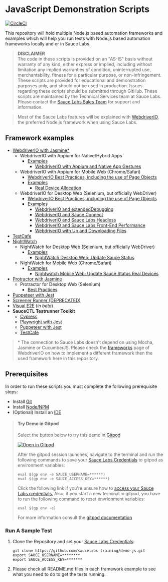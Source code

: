 # JavaScript Demonstration Scripts

[![CircleCI](https://circleci.com/gh/saucelabs-training/demo-js.svg?style=svg)](https://circleci.com/gh/saucelabs-training/demo-js)

This repository will hold multiple Node.js based automation frameworks and examples which will help you run tests with
Node.js based automation frameworks locally and or in Sauce Labs.

> **DISCLAIMER**\
> The code in these scripts is provided on an "AS-IS" basis without warranty of any kind, either express or implied,
> including without limitation any implied warranties of condition, uninterrupted use, merchantability, fitness for a
> particular purpose, or non-infringement.
> These scripts are provided for educational and demonstration purposes only, and should not be used in production.
> Issues regarding these scripts should be submitted through GitHub. These scripts are maintained by the Technical 
> Services team at Sauce Labs.\
> Please contact the [Sauce Labs Sales Team](https://saucelabs.com/contact) for support and information.

> Most of the Sauce Labs features will be explained with [WebdriverIO](https://webdriver.io/), the preferred Node.js 
framework when using Sauce Labs.

## Framework examples
- [WebdriverIO with Jasmine*](./webdriverio)
    - WebdriverIO with Appium for Native/Hybrid Apps
        - [Examples](./webdriverio/appium-app/examples)
            - [WebdriverIO with Appium and Native App Gestures](./webdriverio/mobile-app/examples/gestures)
    - WebdriverIO with Appium for Mobile Web (Chrome/Safari)
        - [WebdriverIO Best Practices, including the use of Page Objects](webdriverio/appium-web/best-practices)
        - [Examples](./webdriverio/appium-web/examples)
            - [Real Device Allocation](./webdriverio/appium-web/examples/device-allocation)
    - WebdriverIO for Desktop Web (Selenium, but officially WebDriver)
        - [WebdriverIO Best Practices, including the use of Page Objects](webdriverio/webdriver/best-practices)
        - [Examples](webdriverio/webdriver/examples)
            - [WebdriverIO and extendedDebugging](webdriverio/webdriver/examples/extended-debugging)
            - [WebdriverIO and Sauce Connect](webdriverio/webdriver/examples/sc)
            - [WebdriverIO and Sauce Labs Headless](webdriverio/webdriver/examples/headless)
            - [WebdriverIO and Sauce Labs Front-End Performance](webdriverio/webdriver/examples/performance)
            - [WebdriverIO with Up and Downloading Files](webdriverio/webdriver/examples/up-download)
- [TestCafe](./testcafe)
- [NightWatch](./nightwatch)
    - NightWatch for Desktop Web (Selenium, but officially WebDriver)
        - [Examples](./nightwatch/webdriver/examples)
            - [NightWatch Desktop Web: Update Sauce Status](./nightwatch/webdriver/examples/update-sauce)
    - NightWatch for Mobile Web (Chrome/Safari)
        - [Examples](./nightwatch/appium-web/examples)
            - [Nightwatch Mobile Web: Update Sauce Status Real Devices](./nightwatch/appium-web/examples/update-sauce-real-devices)
- [Protractor with Jasmine](./protractor)
    - Protractor for Desktop Web (Selenium)
        - [Best Practices](./protractor/selenium/best-practices)
- [Puppeteer with Jest](./puppeteer)
- [Screener Runner (DEPRECATED)](./screener-runner)
- [Visual E2E](./visual-e2e) (*in beta*)
- **SauceCTL Testrunner Toolkit**
    - [Cypress](./testrunner-toolkit/cypress)
    - [Playwright with Jest](./testrunner-toolkit/playwright)
    - [Puppeteer with Jest](./testrunner-toolkit/puppeteer)
    - [TestCafe](./testrunner-toolkit/testcafe)

> \* The connection to Sauce Labs doesn't depend on using Mocha, Jasmine or CucumberJS. Please check the 
[frameworks](https://webdriver.io/docs/frameworks.html) page of WebdriverIO on how to implement a different framework then 
the used framework here in this repository.

## Prerequisites
In order to run these scripts you must complete the following prerequisite steps:

* Install [Git](./prerequisites.md#install-git)
* Install [Node/NPM](./prerequisites.md#install-and-nodejs-and-npm)
* (Optional) Install an [IDE](./prerequisites.md#install-an-ide)

>   #### Try Demo in Gitpod
>   Select the button below to try this demo in [Gitpod](https://www.gitpod.io/)
>
>  [![Open in Gitpod](https://github.com/saucelabs-training/demo-js/blob/master/open-in-gitpod.png)](https://gitpod.io/#https://github.com/saucelabs-training/demo-js)
>
>   After the gitpod session launches, navigate to the terminal and run the following commands to save your [Sauce Labs Credentials](https://app.saucelabs.com/user-settings) to gitpod as environment variables:
>   ```
>   eval $(gp env -e SAUCE_USERNAME=******)
>   eval $(gp env -e SAUCE_ACCESS_KEY=******)
>   ```
>   Click the following link if you're unsure how to [access your Sauce Labs credentials.](https://wiki.saucelabs.com/display/DOCS/Best+Practice%3A+Use+Environment+Variables+for+Authentication+Credentials)
>   Also, if you start a new terminal in gitpod, you have to run the following command to reset envrionment variables:
>   ```
>   eval $(gp env -e)
>   ```
>  
>   For more information consult the [gitpod documentation](https://www.gitpod.io/docs/47_environment_variables/)

### Run A Sample Test
1. Clone the Repository and set your [Sauce Labs Credentials](https://app.saucelabs.com/user-settings):

    ```
    git clone https://github.com/saucelabs-training/demo-js.git
    export SAUCE_USERNAME=********
    export SAUCE_ACCESS_KEY=*******
    ```
   
2. Please check all README.md files in each framework example to see what you need to do to get the tests running.
